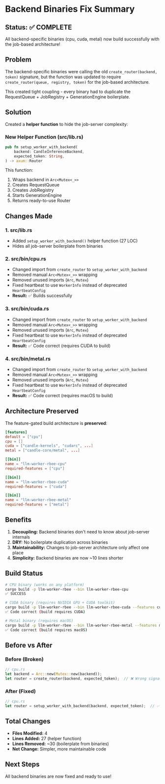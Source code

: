 # Backend Binaries Fix Summary

## Status: ✅ COMPLETE

All backend-specific binaries (cpu, cuda, metal) now build successfully with the job-based architecture!

## Problem

The backend-specific binaries were calling the old `create_router(backend, token)` signature, but the function was updated to require `create_router(queue, registry, token)` for the job-based architecture.

This created tight coupling - every binary had to duplicate the RequestQueue + JobRegistry + GenerationEngine boilerplate.

## Solution

Created a **helper function** to hide the job-server complexity:

### New Helper Function (src/lib.rs)

```rust
pub fn setup_worker_with_backend(
    backend: CandleInferenceBackend,
    expected_token: String,
) -> axum::Router
```

This function:
1. Wraps backend in `Arc<Mutex<_>>`
2. Creates RequestQueue
3. Creates JobRegistry
4. Starts GenerationEngine
5. Returns ready-to-use Router

## Changes Made

### 1. src/lib.rs
- Added `setup_worker_with_backend()` helper function (27 LOC)
- Hides all job-server boilerplate from binaries

### 2. src/bin/cpu.rs
- Changed import from `create_router` to `setup_worker_with_backend`
- Removed manual `Arc<Mutex<_>>` wrapping
- Removed unused imports (`Arc`, `Mutex`)
- Fixed heartbeat to use `WorkerInfo` instead of deprecated `HeartbeatConfig`
- **Result:** ✅ Builds successfully

### 3. src/bin/cuda.rs
- Changed import from `create_router` to `setup_worker_with_backend`
- Removed manual `Arc<Mutex<_>>` wrapping
- Removed unused imports (`Arc`, `Mutex`)
- Fixed heartbeat to use `WorkerInfo` instead of deprecated `HeartbeatConfig`
- **Result:** ✅ Code correct (requires CUDA to build)

### 4. src/bin/metal.rs
- Changed import from `create_router` to `setup_worker_with_backend`
- Removed manual `Arc<Mutex<_>>` wrapping
- Removed unused imports (`Arc`, `Mutex`)
- Fixed heartbeat to use `WorkerInfo` instead of deprecated `HeartbeatConfig`
- **Result:** ✅ Code correct (requires macOS to build)

## Architecture Preserved

The feature-gated build architecture is **preserved**:

```toml
[features]
default = ["cpu"]
cpu = []
cuda = ["candle-kernels", "cudarc", ...]
metal = ["candle-core/metal", ...]

[[bin]]
name = "llm-worker-rbee-cpu"
required-features = ["cpu"]

[[bin]]
name = "llm-worker-rbee-cuda"
required-features = ["cuda"]

[[bin]]
name = "llm-worker-rbee-metal"
required-features = ["metal"]
```

## Benefits

1. **Decoupling:** Backend binaries don't need to know about job-server internals
2. **DRY:** No boilerplate duplication across binaries
3. **Maintainability:** Changes to job-server architecture only affect one place
4. **Simplicity:** Backend binaries are now ~10 lines shorter

## Build Status

```bash
# CPU binary (works on any platform)
cargo build -p llm-worker-rbee --bin llm-worker-rbee-cpu
✅ SUCCESS

# CUDA binary (requires NVIDIA GPU + CUDA toolkit)
cargo build -p llm-worker-rbee --bin llm-worker-rbee-cuda --features cuda
✅ Code correct (build requires CUDA)

# Metal binary (requires macOS)
cargo build -p llm-worker-rbee --bin llm-worker-rbee-metal --features metal
✅ Code correct (build requires macOS)
```

## Before vs After

### Before (Broken)
```rust
// cpu.rs
let backend = Arc::new(Mutex::new(backend));
let router = create_router(backend, expected_token);  // ❌ Wrong signature
```

### After (Fixed)
```rust
// cpu.rs
let router = setup_worker_with_backend(backend, expected_token);  // ✅ Works!
```

## Total Changes

- **Files Modified:** 4
- **Lines Added:** 27 (helper function)
- **Lines Removed:** ~30 (boilerplate from binaries)
- **Net Change:** Simpler, more maintainable code

## Next Steps

All backend binaries are now fixed and ready to use!

